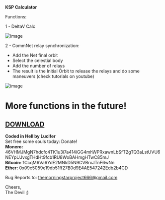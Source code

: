 **KSP Calculator**

Functions:


1 - DeltaV Calc  

![image](https://imgur.com/hQ7Xw94.png)  

2 - CommNet relay synchronization:  
- Add the Net final orbit 
- Select the celestial body
- Add the number of relays
- The result is the Initial Orbit to release the relays and do some maneuvers (check tutorials on youtube)

![image](https://imgur.com/QCNzoDW.png)  

# More functions in the future!

## [DOWNLOAD](https://github.com/thelucifermorningstar/KSP-Rocket-Science/releases)


**Coded in Hell by Lucifer**  
Set free some souls today: Donate!  
**Monero:** 46VHMJMgN7hdcfc4TK1u3i7a414iGG4mhWPRxawnLbSfT2gTQ3aLstUVU6NEYpUJvxgTHdHt9fcb1RU8WxBAHmgHTwC85mJ  
**Bitcoin:** 1CcqM6Va6YdE2MNkD5N9CVBrxJTnF6wNn  
**Ether:** 0x09c5059e19db51ff27B0d9E4AE547242Edb2b4CD  

Bug Reports to: themorningstarproject666@gmail.com  

Cheers,  
The Devil ;)

